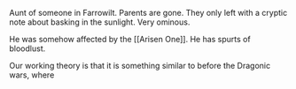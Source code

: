 Aunt of someone in Farrowilt. Parents are gone. They only left with a cryptic note about basking in the sunlight. Very ominous.

He was somehow affected by the [[Arisen One]]. He has spurts of bloodlust.

Our working theory is that it is something similar to before the Dragonic wars, where 